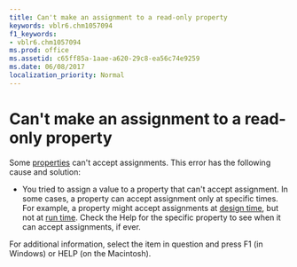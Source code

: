 ```yaml
---
title: Can't make an assignment to a read-only property
keywords: vblr6.chm1057094
f1_keywords:
- vblr6.chm1057094
ms.prod: office
ms.assetid: c65ff85a-1aae-a620-29c8-ea56c74e9259
ms.date: 06/08/2017
localization_priority: Normal
---
```



# Can't make an assignment to a read-only property

Some [properties](../../Glossary/vbe-glossary.md#property) can't accept assignments. This error has the following cause and solution:



- You tried to assign a value to a property that can't accept assignment. In some cases, a property can accept assignment only at specific times. For example, a property might accept assignments at [design time](../../Glossary/vbe-glossary.md#design-time), but not at [run time](../../Glossary/vbe-glossary.md#run-time). Check the Help for the specific property to see when it can accept assignments, if ever.
    

For additional information, select the item in question and press F1 (in Windows) or HELP (on the Macintosh).

